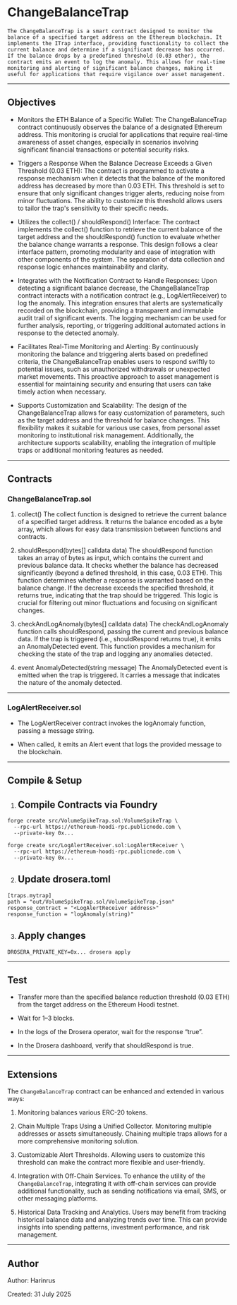 # ChangeBalanceTrap

    The ChangeBalanceTrap is a smart contract designed to monitor the balance of a specified target address on the Ethereum blockchain. It implements the ITrap interface, providing functionality to collect the current balance and determine if a significant decrease has occurred. If the balance drops by a predefined threshold (0.03 ether), the contract emits an event to log the anomaly. This allows for real-time monitoring and alerting of significant balance changes, making it useful for applications that require vigilance over asset management.

---

## Objectives

- Monitors the ETH Balance of a Specific Wallet: 
   The ChangeBalanceTrap contract continuously observes the balance of a designated Ethereum address. This monitoring is crucial for applications that require real-time awareness of asset changes, especially in scenarios involving significant financial transactions or potential security risks.

- Triggers a Response When the Balance Decrease Exceeds a Given Threshold (0.03 ETH): 
   The contract is programmed to activate a response mechanism when it detects that the balance of the monitored address has decreased by more than 0.03 ETH. This threshold is set to ensure that only significant changes trigger alerts, reducing noise from minor fluctuations. The ability to customize this threshold allows users to tailor the trap's sensitivity to their specific needs.

- Utilizes the collect() / shouldRespond() Interface: 
   The contract implements the collect() function to retrieve the current balance of the target address and the shouldRespond() function to evaluate whether the balance change warrants a response. This design follows a clear interface pattern, promoting modularity and ease of integration with other components of the system. The separation of data collection and response logic enhances maintainability and clarity.

- Integrates with the Notification Contract to Handle Responses: 
   Upon detecting a significant balance decrease, the ChangeBalanceTrap contract interacts with a notification contract (e.g., LogAlertReceiver) to log the anomaly. This integration ensures that alerts are systematically recorded on the blockchain, providing a transparent and immutable audit trail of significant events. The logging mechanism can be used for further analysis, reporting, or triggering additional automated actions in response to the detected anomaly.

- Facilitates Real-Time Monitoring and Alerting: 
   By continuously monitoring the balance and triggering alerts based on predefined criteria, the ChangeBalanceTrap enables users to respond swiftly to potential issues, such as unauthorized withdrawals or unexpected market movements. This proactive approach to asset management is essential for maintaining security and ensuring that users can take timely action when necessary.

- Supports Customization and Scalability: 
   The design of the ChangeBalanceTrap allows for easy customization of parameters, such as the target address and the threshold for balance changes. This flexibility makes it suitable for various use cases, from personal asset monitoring to institutional risk management. Additionally, the architecture supports scalability, enabling the integration of multiple traps or additional monitoring features as needed.

---

## Contracts

### ChangeBalanceTrap.sol

1. collect()
    The collect function is designed to retrieve the current balance of a specified target address. It returns the balance encoded as a byte array, which allows for easy data transmission between functions and contracts.

2. shouldRespond(bytes[] calldata data)
    The shouldRespond function takes an array of bytes as input, which contains the current and previous balance data. It checks whether the balance has decreased significantly (beyond a defined threshold, in this case, 0.03 ETH).
This function determines whether a response is warranted based on the balance change. If the decrease exceeds the specified threshold, it returns true, indicating that the trap should be triggered. This logic is crucial for filtering out minor fluctuations and focusing on significant changes.

3. checkAndLogAnomaly(bytes[] calldata data)
    The checkAndLogAnomaly function calls shouldRespond, passing the current and previous balance data. If the trap is triggered (i.e., shouldRespond returns true), it emits an AnomalyDetected event.
This function provides a mechanism for checking the state of the trap and logging any anomalies detected.

4. event AnomalyDetected(string message)
    The AnomalyDetected event is emitted when the trap is triggered. It carries a message that indicates the nature of the anomaly detected.
---

### LogAlertReceiver.sol

- The LogAlertReceiver contract invokes the logAnomaly function, passing a message string.

- When called, it emits an Alert event that logs the provided message to the blockchain.

---

## Compile & Setup

1. ## Compile Contracts via Foundry 
```
forge create src/VolumeSpikeTrap.sol:VolumeSpikeTrap \
  --rpc-url https://ethereum-hoodi-rpc.publicnode.com \
  --private-key 0x...
```
```
forge create src/LogAlertReceiver.sol:LogAlertReceiver \
  --rpc-url https://ethereum-hoodi-rpc.publicnode.com \
  --private-key 0x...
```

2. ## Update drosera.toml 
```
[traps.mytrap]
path = "out/VolumeSpikeTrap.sol/VolumeSpikeTrap.json"
response_contract = "<LogAlertReceiver address>"
response_function = "logAnomaly(string)"
```

3. ## Apply changes 
```
DROSERA_PRIVATE_KEY=0x... drosera apply
```

---

## Test

- Transfer more than the specified balance reduction threshold (0.03 ETH) from the target address on the Ethereum Hoodi testnet.

- Wait for 1–3 blocks.

- In the logs of the Drosera operator, wait for the response “true”.

- In the Drosera dashboard, verify that shouldRespond is true.

---

## Extensions

   The `ChangeBalanceTrap` contract can be enhanced and extended in various ways:

1. Monitoring balances various ERC-20 tokens.

2. Chain Multiple Traps Using a Unified Collector.
   Monitoring multiple addresses or assets simultaneously. Chaining multiple traps allows for a more comprehensive monitoring solution.

3. Customizable Alert Thresholds.
   Allowing users to customize this threshold can make the contract more flexible and user-friendly.

4. Integration with Off-Chain Services.
   To enhance the utility of the `ChangeBalanceTrap`, integrating it with off-chain services can provide additional functionality, such as sending notifications via email, SMS, or other messaging platforms.

5. Historical Data Tracking and Analytics.
   Users may benefit from tracking historical balance data and analyzing trends over time. This can provide insights into spending patterns, investment performance, and risk management.

---

## Author

Author: Harinrus

Created: 31 July 2025

